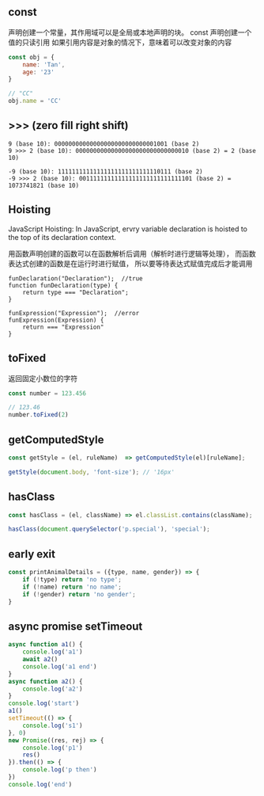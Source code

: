 ## const 
声明创建一个常量，其作用域可以是全局或本地声明的块。
const 声明创建一个值的只读引用
如果引用内容是对象的情况下，意味着可以改变对象的内容

```js
const obj = {
    name: 'Tan',
    age: '23'
}

// "CC"
obj.name = 'CC'
```

## >>> (zero fill right shift)
```
9 (base 10): 00000000000000000000000000001001 (base 2)
9 >>> 2 (base 10): 00000000000000000000000000000010 (base 2) = 2 (base 10)

-9 (base 10): 11111111111111111111111111110111 (base 2)
-9 >>> 2 (base 10): 00111111111111111111111111111101 (base 2) = 1073741821 (base 10)
```

## Hoisting
JavaScript Hoisting: In JavaScript, ervry variable declaration is hoisted to the 
top of its declaration context.

用函数声明创建的函数可以在函数解析后调用（解析时进行逻辑等处理），
而函数表达式创建的函数是在运行时进行赋值， 所以要等待表达式赋值完成后才能调用
```
funDeclaration("Declaration");  //true
function funDeclaration(type) {
    return type === "Declaration";
}

funExpression("Expression");  //error
funExpression(Expression) {
    return === "Expression"
}

```


## toFixed
返回固定小数位的字符
```js
const number = 123.456

// 123.46
number.toFixed(2)
```

## getComputedStyle
```js
const getStyle = (el, ruleName)  => getComputedStyle(el)[ruleName];

getStyle(document.body, 'font-size'); // '16px'
```

## hasClass
```js
const hasClass = (el, className) => el.classList.contains(className);

hasClass(document.querySelector('p.special'), 'special');
```

## early exit 
```js
const printAnimalDetails = ({type, name, gender}) => {
    if (!type) return 'no type';
    if (!name) return 'no name';
    if (!gender) return 'no gender';
}
```

## async promise setTimeout
```js
async function a1() {
    console.log('a1')
    await a2()
    console.log('a1 end')
}
async function a2() {
    console.log('a2')
}
console.log('start')
a1()
setTimeout(() => {
    console.log('s1')
}, 0)
new Promise((res, rej) => {
    console.log('p1')
    res()
}).then(() => {
    console.log('p then')
})
console.log('end')
```
